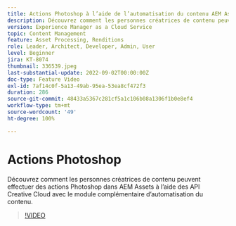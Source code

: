 ```yaml
---
title: Actions Photoshop à l’aide de l’automatisation du contenu AEM Assets
description: Découvrez comment les personnes créatrices de contenu peuvent effectuer des actions Photoshop dans AEM Assets à l’aide des API Creative Cloud avec le module complémentaire d’automatisation du contenu.
version: Experience Manager as a Cloud Service
topic: Content Management
feature: Asset Processing, Renditions
role: Leader, Architect, Developer, Admin, User
level: Beginner
jira: KT-8074
thumbnail: 336539.jpeg
last-substantial-update: 2022-09-02T00:00:00Z
doc-type: Feature Video
exl-id: 7af14c0f-5a13-49ab-95ea-53ea8cf472f3
duration: 286
source-git-commit: 48433a5367c281cf5a1c106b08a1306f1b0e8ef4
workflow-type: tm+mt
source-wordcount: '49'
ht-degree: 100%

---
```


# Actions Photoshop

Découvrez comment les personnes créatrices de contenu peuvent effectuer des actions Photoshop dans AEM Assets à l’aide des API Creative Cloud avec le module complémentaire d’automatisation du contenu.

>[!VIDEO](https://video.tv.adobe.com/v/336539?quality=12&learn=on)
